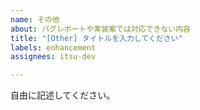 ```yaml
---
name: その他
about: バグレポートや実装案では対応できない内容
title: "[Other] タイトルを入力してください"
labels: enhancement
assignees: itsu-dev

---
```


自由に記述してください。
